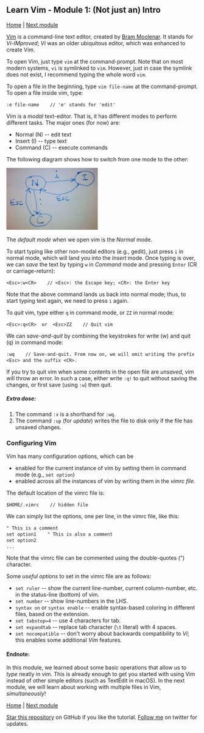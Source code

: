 ## Learn Vim - Module 1: (Not just an) Intro

[Home](https://github.com/manasthakur/learn-vim/)  |  [Next module](module2.md)

[Vim](http://www.vim.org/) is a command-line text editor, created by [Bram Moolenar](http://www.moolenaar.net/).
It stands for _Vi-IMproved_; _Vi_ was an older ubiquitous editor, which was enhanced to create Vim.

To open Vim, just type `vim` at the command-prompt.
Note that on most modern systems, `vi` is symlinked to `vim`.
However, just in case the symlink does not exist, I recommend typing the whole word `vim`.

To open a file in the beginning, type `vim file-name` at the command-prompt.
To open a file inside vim, type:
```
:e file-name	// 'e' stands for 'edit'
```

Vim is a _modal_ text-editor.
That is, it has different modes to perform different tasks.
The major ones (for now) are:

* Normal (N) -- edit text
* Insert (I) -- type text
* Command (C) -- execute commands

The following diagram shows how to switch from one mode to the other:

<img src="../images/vim-modes.jpg" width="240px">

The _default mode_ when we open vim is the _Normal_ mode.

To start typing like other non-modal editors (e.g., gedit), just press `i` in normal mode, which will land you into the _Insert_ mode.
Once typing is over, we can _save_ the text by typing `w` in _Command_ mode and pressing `Enter` (CR or carriage-return):
```
<Esc>:w<CR>    // <Esc>: the Escape key; <CR>: the Enter key
```
Note that the above command lands us back into normal mode; thus, to start typing text again, we need to press `i` again.

To _quit_ vim, type either `q` in command mode, or `ZZ` in normal mode:
```
<Esc>:q<CR>  or  <Esc>ZZ    // Quit vim
```
We can _save-and-quit_ by combining the keystrokes for write (w) and quit (q) in command mode:
```
:wq    // Save-and-quit. From now on, we will omit writing the prefix <Esc> and the suffix <CR>.
```
If you try to quit vim when some contents in the open file are _unsaved_, vim will throw an error.
In such a case, either write `:q!` to quit without saving the changes, or first save (using `:w`) then quit.

##### Extra dose:
1. The command `:x` is a shorthand for `:wq`.
2. The command `:up` (for _update_) writes the file to disk only if the file has unsaved changes.

### Configuring Vim
Vim has many configuration options, which can be
* enabled for the current instance of vim by setting them in command mode (e.g., `set option`)
* enabled across all the instances of vim by writing them in the _vimrc file_.

The default location of the vimrc file is:
```
$HOME/.vimrc    // hidden file
```
We can simply list the options, one per line, in the vimrc file, like this:
```
" This is a comment
set option1    " This is also a comment
set option2
...
```
Note that the vimrc file can be commented using the double-quotes (") character.

Some _useful options_ to set in the vimrc file are as follows:

* `set ruler` -- show the current line-number, current column-number, etc. in the status-line (bottom) of vim.
* `set number` -- show line-numbers in the LHS.
* `syntax on` or `syntax enable` -- enable syntax-based coloring in different files, based on the extension.
* `set tabstop=4` -- use 4 characters for tab.
* `set expandtab` -- replace tab character (`\t` literal) with 4 spaces.
* `set nocompatible` -- don't worry about backwards compatibility to _Vi_; this enables some additional _Vim_ features.

#### Endnote:
In this module, we learned about some basic operations that allow us to _type_ neatly in vim.
This is already enough to get you started with using Vim instead of other simple editors (such as TextEdit in macOS).
In the next module, we will learn about working with multiple files in Vim, _simultaneously_!

[Home](https://github.com/manasthakur/learn-vim/)  |  [Next module](module2.md)

[Star this repository](https://github.com/manasthakur/learn-vim/) on GitHub if you like the tutorial.
[Follow me](https://twitter.com/manasthakur17) on twitter for updates.

